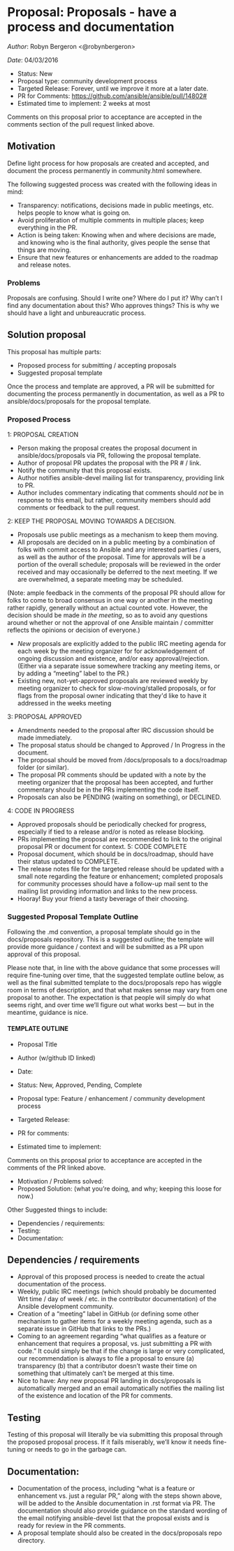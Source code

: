# Proposal: Proposals - have a process and documentation

*Author*: Robyn Bergeron <@robynbergeron>

*Date*: 04/03/2016

- Status: New
- Proposal type: community development process
- Targeted Release: Forever, until we improve it more at a later date.
- PR for Comments: https://github.com/ansible/ansible/pull/14802#
- Estimated time to implement: 2 weeks at most

Comments on this proposal prior to acceptance are accepted in the comments section of the pull request linked above.

## Motivation
Define light process for how proposals are created and accepted, and document the process permanently in community.html somewhere.

The following suggested process was created with the following ideas in mind:
- Transparency: notifications, decisions made in public meetings, etc. helps people to know what is going on.
- Avoid proliferation of multiple comments in multiple places; keep everything in the PR.
- Action is being taken: Knowing when and where decisions are made, and knowing who is the final authority, gives people the sense that things are moving.
- Ensure that new features or enhancements are added to the roadmap and release notes.

### Problems
Proposals are confusing. Should I write one? Where do I put it? Why can’t I find any documentation about this? Who approves things? This is why we should have a light and unbureaucratic process.

## Solution proposal
This proposal has multiple parts:
- Proposed process for submitting / accepting proposals
- Suggested proposal template

Once the process and template are approved, a PR will be submitted for documenting the process permanently in documentation, as well as a PR to ansible/docs/proposals for the proposal template.

### Proposed Process
1: PROPOSAL CREATION
- Person making the proposal creates the proposal document in ansible/docs/proposals via PR, following the proposal template.
- Author of proposal PR updates the proposal with the PR # / link.
- Notify the community that this proposal exists.
- Author notifies ansible-devel mailing list for transparency, providing link to PR.
- Author includes commentary indicating that comments should *not* be in response to this email, but rather, community members should add comments or feedback to the pull request.

2: KEEP THE PROPOSAL MOVING TOWARDS A DECISION.
- Proposals use public meetings as a mechanism to keep them moving.
- All proposals are decided on in a public meeting by a combination of folks with commit access to Ansible and any interested parties / users, as well as the author of the proposal. Time for approvals will be a portion of the overall schedule; proposals will be reviewed in the order received and may occasionally be deferred to the next meeting. If we are overwhelmed, a separate meeting may be scheduled.

(Note: ample feedback in the comments of the proposal PR should allow for folks to come to broad consensus in one way or another in the meeting rather rapidly, generally without an actual counted vote. However, the decision should be made *in the meeting*, so as to avoid any questions around whether or not the approval of one Ansible maintain / committer reflects the opinions or decision of everyone.)

- *New* proposals are explicitly added to the public IRC meeting agenda for each week by the meeting organizer for for acknowledgement of ongoing discussion and existence, and/or easy approval/rejection. (Either via a separate issue somewhere tracking any meeting items, or by adding a “meeting” label to the PR.)
- Existing new, not-yet-approved proposals are reviewed weekly by meeting organizer to check for slow-moving/stalled proposals, or for flags from the proposal owner indicating that they'd like to have it addressed in the weeks meeting

3: PROPOSAL APPROVED
- Amendments needed to the proposal after IRC discussion should be made immediately.
- The proposal status should be changed to Approved / In Progress in the document.
- The proposal should be moved from /docs/proposals to a docs/roadmap folder (or similar).
- The proposal PR comments should be updated with a note by the meeting organizer that the proposal has been accepted, and further commentary should be in the PRs implementing the code itself.
- Proposals can also be PENDING (waiting on something), or DECLINED. 

4: CODE IN PROGRESS
- Approved proposals should be periodically checked for progress, especially if tied to a release and/or is noted as release blocking.
- PRs implementing the proposal are recommended to link to the original proposal PR or document for context.
5: CODE COMPLETE
- Proposal document, which should be in docs/roadmap, should have their status updated to COMPLETE.
- The release notes file for the targeted release should be updated with a small note regarding the feature or enhancement; completed proposals for community processes should have a follow-up mail sent to the mailing list providing information and links to the new process.
- Hooray! Buy your friend a tasty beverage of their choosing.

### Suggested Proposal Template Outline
Following the .md convention, a proposal template should go in the docs/proposals repository. This is a suggested outline; the template will provide more guidance / context and will be submitted as a PR upon approval of this proposal.

Please note that, in line with the above guidance that some processes will require fine-tuning over time, that the suggested template outline below, as well as the final submitted template to the docs/proposals repo has wiggle room in terms of description, and that what makes sense may vary from one proposal to another. The expectation is that people will simply do what seems right, and over time we’ll figure out what works best — but in the meantime, guidance is nice.

#### TEMPLATE OUTLINE
- Proposal Title
- Author (w/github ID linked)
- Date:

- Status: New, Approved, Pending, Complete
- Proposal type: Feature  / enhancement / community development process
- Targeted Release:
- PR for comments:
- Estimated time to implement:

Comments on this proposal prior to acceptance are accepted in the comments of the PR linked above.

- Motivation / Problems solved:
- Proposed Solution: (what you’re doing, and why; keeping this loose for now.)

Other Suggested things to include:
- Dependencies / requirements:
- Testing:
- Documentation:

## Dependencies / requirements

- Approval of this proposed process is needed to create the actual documentation of the process.
- Weekly, public IRC meetings (which should probably be documented Wrt time / day of week / etc. in the contributor documentation) of the Ansible development community.
- Creation of a “meeting” label in GitHub (or defining some other mechanism to gather items for a weekly meeting agenda, such as a separate issue in GitHub that links to the PRs.)
- Coming to an agreement regarding “what qualifies as a feature or enhancement that requires a proposal, vs. just submitting a PR with code.” It could simply be that if the change is large or very complicated, our recommendation is always to file a proposal to ensure (a) transparency (b) that a contributor doesn’t waste their time on something that ultimately can’t be merged at this time.
- Nice to have: Any new proposal PR landing in docs/proposals is automatically merged and an email automatically notifies the mailing list of the existence and location of the PR for comments.

## Testing

Testing of this proposal will literally be via submitting this proposal through the proposed proposal process. If it fails miserably, we’ll know it needs fine-tuning or needs to go in the garbage can.

## Documentation:

- Documentation of the process, including “what is a feature or enhancement vs. just a regular PR,” along with the steps shown above, will be added to the Ansible documentation in .rst format via PR.  The documentation should also provide guidance on the standard wording of the email notifying ansible-devel list that the proposal exists and is ready for review in the PR comments.
- A proposal template should also be created in the docs/proposals repo directory.
